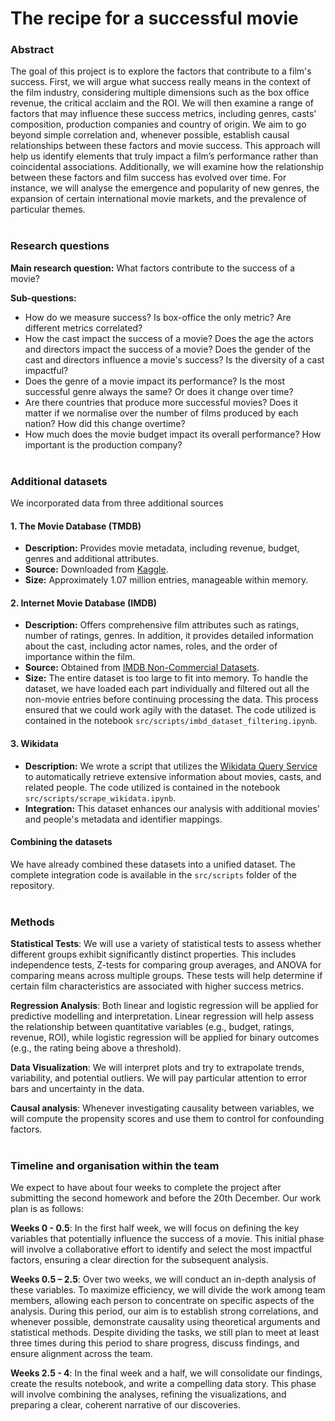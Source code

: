 # The recipe for a successful movie
### Abstract
The goal of this project is to explore the factors that contribute to a film's success. First, we will argue what success really means in the context of the film industry, considering multiple dimensions such as the box office revenue, the critical acclaim and the ROI. We will then examine a range of factors that may influence these success metrics, including genres, casts' composition, production companies and country of origin. We aim to go beyond simple correlation and, whenever possible, establish causal relationships between these factors and movie success. This approach will help us identify elements that truly impact a film’s performance rather than coincidental associations. Additionally, we will examine how the relationship between these factors and film success has evolved over time. For instance, we will analyse the emergence and popularity of new genres, the expansion of certain international movie markets, and the prevalence of particular themes.
<br><br>

### Research questions
**Main research question:** What factors contribute to the success of a movie?

**Sub-questions:**
- How do we measure success? Is box-office the only metric? Are different metrics correlated?
- How the cast impact the success of a movie? Does the age the actors and directors impact the success of a movie? Does the gender of the cast and directors influence a movie's success? Is the diversity of a cast impactful?
- Does the genre of a movie impact its performance? Is the most successful genre always the same? Or does it change over time?
- Are there countries that produce more successful movies? Does it matter if we normalise over the number of films produced by each nation? How did this change overtime?
- How much does the movie budget impact its overall performance? How important is the production company?
<br><br>

### Additional datasets
We incorporated data from three additional sources

#### 1. The Movie Database (TMDB)
- **Description:** Provides movie metadata, including revenue, budget, genres and additional attributes.
- **Source:** Downloaded from [Kaggle](https://www.kaggle.com/datasets/asaniczka/tmdb-movies-dataset-2023-930k-movies).
- **Size:** Approximately 1.07 million entries, manageable within memory.

#### 2. Internet Movie Database (IMDB)
- **Description:** Offers comprehensive film attributes such as ratings, number of ratings, genres. In addition, it provides detailed information about the cast, including actor names, roles, and the order of importance within the film.
- **Source:** Obtained from [IMDB Non-Commercial Datasets](https://developer.imdb.com/non-commercial-datasets/).
- **Size:** The entire dataset is too large to fit into memory. To handle the dataset, we have loaded each part individually and filtered out all the non-movie entries before continuing processing the data. This process ensured that we could work agily with the dataset. The code utilized is contained in the notebook `src/scripts/imbd_dataset_filtering.ipynb`.

#### 3. Wikidata
- **Description:** We wrote a script that utilizes the [Wikidata Query Service](https://query.wikidata.org/) to automatically retrieve extensive information about movies, casts, and related people. The code utilized is contained in the notebook `src/scripts/scrape_wikidata.ipynb`.
- **Integration:** This dataset enhances our analysis with additional movies' and people's metadata and identifier mappings.

#### Combining the datasets
We have already combined these datasets into a unified dataset. The complete integration code is available in the `src/scripts` folder of the repository.
<br><br>

### Methods
**Statistical Tests**: We will use a variety of statistical tests to assess whether different groups exhibit significantly distinct properties. This includes independence tests, Z-tests for comparing group averages, and ANOVA for comparing means across multiple groups. These tests will help determine if certain film characteristics are associated with higher success metrics.

**Regression Analysis**: Both linear and logistic regression will be applied for predictive modelling and interpretation. Linear regression will help assess the relationship between quantitative variables (e.g., budget, ratings, revenue, ROI), while logistic regression will be applied for binary outcomes (e.g., the rating being above a threshold).

**Data Visualization**: We will interpret plots and try to extrapolate trends, variability, and potential outliers. We will pay particular attention to error bars and uncertainty in the data.

**Causal analysis**: Whenever investigating causality between variables, we will compute the propensity scores and use them to control for confounding factors.
<br><br>

### Timeline and organisation within the team

We expect to have about four weeks to complete the project after submitting the second homework and before the 20th December. Our work plan is as follows:

**Weeks 0 - 0.5**: In the first half week, we will focus on defining the key variables that potentially influence the success of a movie. This initial phase will involve a collaborative effort to identify and select the most impactful factors, ensuring a clear direction for the subsequent analysis.

**Weeks 0.5 – 2.5**: Over two weeks, we will conduct an in-depth analysis of these variables. To maximize efficiency, we will divide the work among team members, allowing each person to concentrate on specific aspects of the analysis. During this period, our aim is to establish strong correlations, and whenever possible, demonstrate causality using theoretical arguments and statistical methods. Despite dividing the tasks, we still plan to meet at least three times during this period to share progress, discuss findings, and ensure alignment across the team.

**Weeks 2.5 - 4**: In the final week and a half, we will consolidate our findings, create the results notebook, and write a compelling data story. This phase will involve combining the analyses, refining the visualizations, and preparing a clear, coherent narrative of our discoveries.

